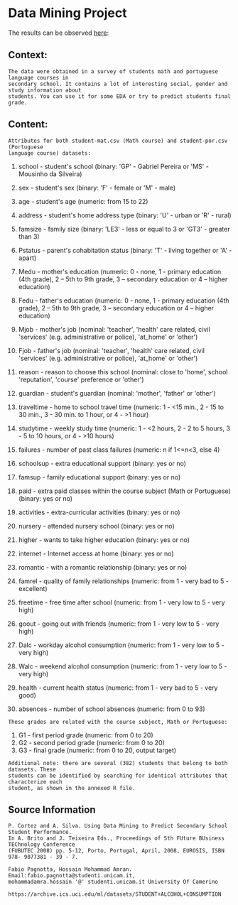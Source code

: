 # Data Mining Project

The results can be observed [here](https://app.powerbi.com/view?r=eyJrIjoiOWFkNjY1MmEtOWJkNy00MGU4LTg5NDAtYjYzNDkxNjJmNTFkIiwidCI6IjU1YmVlZWRmLTdhZmItNGI2YS1hYjU3LTBlMjYxYzI2NDJkZSIsImMiOjl9 "PowerBI visualization"):


## Context:

```
The data were obtained in a survey of students math and portuguese language courses in
secondary school. It contains a lot of interesting social, gender and study information about
students. You can use it for some EDA or try to predict students final grade.
```
## Content:

```
Attributes for both student-mat.csv (Math course) and student-por.csv (Portuguese
language course) datasets:
```
1. school - student's school (binary: 'GP' - Gabriel Pereira or 'MS' - Mousinho da Silveira)
2. sex - student's sex (binary: 'F' - female or 'M' - male)
3. age - student's age (numeric: from 15 to 22)
4. address - student's home address type (binary: 'U' - urban or 'R' - rural)
5. famsize - family size (binary: 'LE3' - less or equal to 3 or 'GT3' - greater than 3)
6. Pstatus - parent's cohabitation status (binary: 'T' - living together or 'A' - apart)
7. Medu - mother's education (numeric: 0 - none, 1 - primary education (4th grade), 2 – 5th to
    9th grade, 3 – secondary education or 4 – higher education)
8. Fedu - father's education (numeric: 0 - none, 1 - primary education (4th grade), 2 – 5th to
    9th grade, 3 – secondary education or 4 – higher education)
9. Mjob - mother's job (nominal: 'teacher', 'health' care related, civil 'services' (e.g.
    administrative or police), 'at_home' or 'other')
10. Fjob - father's job (nominal: 'teacher', 'health' care related, civil 'services' (e.g.
    administrative or police), 'at_home' or 'other')
11. reason - reason to choose this school (nominal: close to 'home', school 'reputation', 'course'
    preference or 'other')
12. guardian - student's guardian (nominal: 'mother', 'father' or 'other')
13. traveltime - home to school travel time (numeric: 1 - <15 min., 2 - 15 to 30 min., 3 - 30 min.
    to 1 hour, or 4 - >1 hour)
14. studytime - weekly study time (numeric: 1 - <2 hours, 2 - 2 to 5 hours, 3 - 5 to 10 hours, or
    4 - >10 hours)
15. failures - number of past class failures (numeric: n if 1<=n<3, else 4)
16. schoolsup - extra educational support (binary: yes or no)
17. famsup - family educational support (binary: yes or no)
18. paid - extra paid classes within the course subject (Math or Portuguese) (binary: yes or no)
19. activities - extra-curricular activities (binary: yes or no)
20. nursery - attended nursery school (binary: yes or no)
21. higher - wants to take higher education (binary: yes or no)
22. internet - Internet access at home (binary: yes or no)


23. romantic - with a romantic relationship (binary: yes or no)
24. famrel - quality of family relationships (numeric: from 1 - very bad to 5 - excellent)
25. freetime - free time after school (numeric: from 1 - very low to 5 - very high)
26. goout - going out with friends (numeric: from 1 - very low to 5 - very high)
27. Dalc - workday alcohol consumption (numeric: from 1 - very low to 5 - very high)
28. Walc - weekend alcohol consumption (numeric: from 1 - very low to 5 - very high)
29. health - current health status (numeric: from 1 - very bad to 5 - very good)
30. absences - number of school absences (numeric: from 0 to 93)

```
These grades are related with the course subject, Math or Portuguese:
```
1. G1 - first period grade (numeric: from 0 to 20)
2. G2 - second period grade (numeric: from 0 to 20)
3. G3 - final grade (numeric: from 0 to 20, output target)

```
Additional note: there are several (382) students that belong to both datasets. These
students can be identified by searching for identical attributes that characterize each
student, as shown in the annexed R file.
```
## Source Information

```
P. Cortez and A. Silva. Using Data Mining to Predict Secondary School Student Performance.
In A. Brito and J. Teixeira Eds., Proceedings of 5th FUture BUsiness TEChnology Conference
(FUBUTEC 2008) pp. 5-12, Porto, Portugal, April, 2008, EUROSIS, ISBN 978- 9077381 - 39 - 7.
```
```
Fabio Pagnotta, Hossain Mohammad Amran. Email:fabio.pagnotta@studenti.unicam.it,
mohammadamra.hossain '@' studenti.unicam.it University Of Camerino
```
```
https://archive.ics.uci.edu/ml/datasets/STUDENT+ALCOHOL+CONSUMPTION
```


